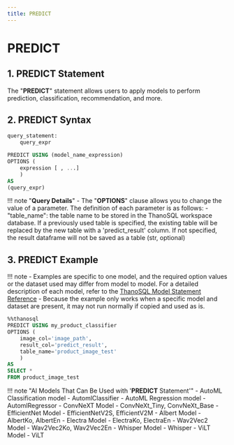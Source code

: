 ```yaml
---
title: PREDICT
---
```


# __PREDICT__

## __1. PREDICT Statement__

The "__PREDICT__" statement allows users to apply models to perform prediction, classification, recommendation, and more.


## __2. PREDICT Syntax__

```sql
query_statement:
    query_expr

PREDICT USING (model_name_expression)
OPTIONS (
    expression [ , ...]
    )
AS
(query_expr)
```

!!! note "__Query Details__"
    - The "__OPTIONS__" clause allows you to change the value of a parameter. The definition of each parameter is as follows:
        - "table_name": the table name to be stored in the ThanoSQL workspace database. If a previously used table is specified, the existing table will be replaced by the new table with a 'predict_result' column. If not specified, the result dataframe will not be saved as a table (str, optional)

## __3. PREDICT Example__

!!! note
    - Examples are specific to one model, and the required option values ​​or the dataset used may differ from model to model. For a detailed description of each model, refer to the [ThanoSQL Model Statement Reference](/en/how-to_guides/reference/#thanosql-model-statement-reference)
    - Because the example only works when a specific model and dataset are present, it may not run normally if copied and used as is.

```sql
%%thanosql
PREDICT USING my_product_classifier
OPTIONS (
    image_col='image_path',
    result_col='predict_result',
    table_name='product_image_test'
    )
AS
SELECT *
FROM product_image_test
```


!!! note "AI Models That Can Be Used with '__PREDICT__ Statement'"
    - AutoML Classification model - AutomlClassifier
    - AutoML Regression model - AutomlRegressor
    - ConvNeXT Model - ConvNeXt_Tiny, ConvNeXt_Base
    - EfficientNet Model - EfficientNetV2S, EfficientV2M
    - Albert Model - AlbertKo, AlbertEn
    - Electra Model - ElectraKo, ElectraEn
    - Wav2Vec2 Model - Wav2Vec2Ko, Wav2Vec2En
    - Whisper Model - Whisper
    - ViLT Model - ViLT